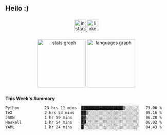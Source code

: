 <h2 align="left">Hello :)</h2>

###

<div align="center">
  <a href="https://www.instagram.com/sebi.klaus/" target="_blank">
    <img src="https://img.shields.io/static/v1?message=Instagram&logo=instagram&label=&color=E4405F&logoColor=white&labelColor=&style=for-the-badge" height="35" alt="instagram logo"  />
  </a>
  <a href="https://www.linkedin.com/in/sebastian-klaus-3aa64720b/" target="_blank">
    <img src="https://img.shields.io/static/v1?message=LinkedIn&logo=linkedin&label=&color=0077B5&logoColor=white&labelColor=&style=for-the-badge" height="35" alt="linkedin logo"  />
  </a>
</div>

###

<div align="center">
  <img src="https://github-readme-stats.vercel.app/api?username=IYourSunshineI&hide_title=false&hide_rank=false&show_icons=true&include_all_commits=true&count_private=true&disable_animations=false&theme=dracula&locale=en&hide_border=false&order=1" height="150" alt="stats graph"  />
  <img src="https://github-readme-stats.vercel.app/api/top-langs?username=IYourSunshineI&locale=en&hide_title=false&layout=compact&card_width=320&langs_count=5&theme=dracula&hide_border=false&order=2" height="150" alt="languages graph"  />
</div>

###

**This Week's Summary**
<!--START_SECTION:waka-->

```txt
Python           23 hrs 11 mins  ██████████████████▒░░░░░░   73.00 %
TeX              2 hrs 54 mins   ██▒░░░░░░░░░░░░░░░░░░░░░░   09.16 %
JSON             1 hr 59 mins    █▓░░░░░░░░░░░░░░░░░░░░░░░   06.28 %
Haskell          1 hr 54 mins    █▓░░░░░░░░░░░░░░░░░░░░░░░   06.02 %
YAML             1 hr 24 mins    █░░░░░░░░░░░░░░░░░░░░░░░░   04.43 %
```

<!--END_SECTION:waka-->
